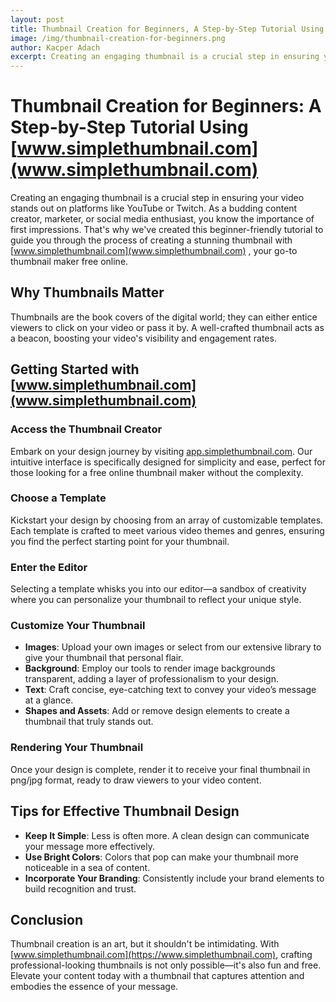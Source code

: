 ```yaml
--- 
layout: post
title: Thumbnail Creation for Beginners, A Step-by-Step Tutorial Using www.simplethumbnail.com
image: /img/thumbnail-creation-for-beginners.png
author: Kacper Adach
excerpt: Creating an engaging thumbnail is a crucial step in ensuring your video stands out on platforms like YouTube or Twitch. As a budding content creator, marketer, or social media enthusiast, you know the importance of first impressions. That's why we've created this beginner-friendly tutorial to guide you through the process of creating a stunning thumbnail with www.simplethumbnail.com, your go-to thumbnail maker free online.
---
```


# Thumbnail Creation for Beginners: A Step-by-Step Tutorial Using [www.simplethumbnail.com](www.simplethumbnail.com)

Creating an engaging thumbnail is a crucial step in ensuring your video stands out on platforms like YouTube or Twitch. As a budding content creator, marketer, or social media enthusiast, you know the importance of first impressions. That's why we've created this beginner-friendly tutorial to guide you through the process of creating a stunning thumbnail with [www.simplethumbnail.com](www.simplethumbnail.com)
, your go-to thumbnail maker free online.

## Why Thumbnails Matter

Thumbnails are the book covers of the digital world; they can either entice viewers to click on your video or pass it by. A well-crafted thumbnail acts as a beacon, boosting your video's visibility and engagement rates.

## Getting Started with [www.simplethumbnail.com](www.simplethumbnail.com)

### Access the Thumbnail Creator

Embark on your design journey by visiting [app.simplethumbnail.com](https://app.simplethumbnail.com). Our intuitive interface is specifically designed for simplicity and ease, perfect for those looking for a free online thumbnail maker without the complexity.

### Choose a Template

Kickstart your design by choosing from an array of customizable templates. Each template is crafted to meet various video themes and genres, ensuring you find the perfect starting point for your thumbnail.

### Enter the Editor

Selecting a template whisks you into our editor—a sandbox of creativity where you can personalize your thumbnail to reflect your unique style.

### Customize Your Thumbnail

- **Images**: Upload your own images or select from our extensive library to give your thumbnail that personal flair.
- **Background**: Employ our tools to render image backgrounds transparent, adding a layer of professionalism to your design.
- **Text**: Craft concise, eye-catching text to convey your video’s message at a glance.
- **Shapes and Assets**: Add or remove design elements to create a thumbnail that truly stands out.

### Rendering Your Thumbnail

Once your design is complete, render it to receive your final thumbnail in png/jpg format, ready to draw viewers to your video content.

## Tips for Effective Thumbnail Design

- **Keep It Simple**: Less is often more. A clean design can communicate your message more effectively.
- **Use Bright Colors**: Colors that pop can make your thumbnail more noticeable in a sea of content.
- **Incorporate Your Branding**: Consistently include your brand elements to build recognition and trust.

## Conclusion

Thumbnail creation is an art, but it shouldn't be intimidating. With [www.simplethumbnail.com](https://www.simplethumbnail.com), crafting professional-looking thumbnails is not only possible—it's also fun and free. Elevate your content today with a thumbnail that captures attention and embodies the essence of your message.
